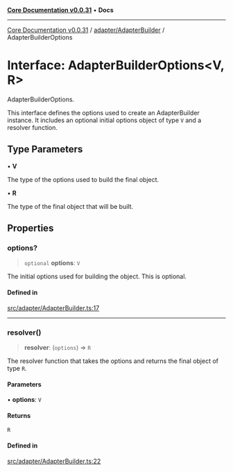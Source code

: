 [**Core Documentation v0.0.31**](../../../README.md) • **Docs**

***

[Core Documentation v0.0.31](../../../modules.md) / [adapter/AdapterBuilder](../README.md) / AdapterBuilderOptions

# Interface: AdapterBuilderOptions\<V, R\>

AdapterBuilderOptions.

This interface defines the options used to create an AdapterBuilder instance.
It includes an optional initial options object of type `V` and a resolver function.

## Type Parameters

• **V**

The type of the options used to build the final object.

• **R**

The type of the final object that will be built.

## Properties

### options?

> `optional` **options**: `V`

The initial options used for building the object. This is optional.

#### Defined in

[src/adapter/AdapterBuilder.ts:17](https://github.com/stonemjs/core/blob/40e6656006329b0d27f05f845f48db22a574f5ce/src/adapter/AdapterBuilder.ts#L17)

***

### resolver()

> **resolver**: (`options`) => `R`

The resolver function that takes the options and returns the final object of type `R`.

#### Parameters

• **options**: `V`

#### Returns

`R`

#### Defined in

[src/adapter/AdapterBuilder.ts:22](https://github.com/stonemjs/core/blob/40e6656006329b0d27f05f845f48db22a574f5ce/src/adapter/AdapterBuilder.ts#L22)
